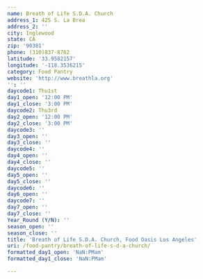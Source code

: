 ```yaml
---
name: Breath of Life S.D.A. Church
address_1: 425 S. La Brea
address_2: ''
city: Inglewood
state: CA
zip: '90301'
phone: (310)837-8782
latitude: '33.9582157'
longitude: '-118.3536215'
category: Food Pantry
website: 'http://www.breathla.org'
'': ''
daycode1: Thu1st
day1_open: '12:00 PM'
day1_close: '3:00 PM'
daycode2: Thu3rd
day2_open: '12:00 PM'
day2_close: '3:00 PM'
daycode3: ''
day3_open: ''
day3_close: ''
daycode4: ''
day4_open: ''
day4_close: ''
daycode5: ''
day5_open: ''
day5_close: ''
daycode6: ''
day6_open: ''
daycode7: ''
day7_open: ''
day7_close: ''
Year_Round (Y/N): ''
season_open: ''
season_close: ''
title: 'Breath of Life S.D.A. Church, Food Oasis Los Angeles'
uri: /food-pantry/breath-of-life-s-d-a-church/
formatted_day1_open: 'NaN:PMam'
formatted_day1_close: 'NaN:PMam'

---
```

